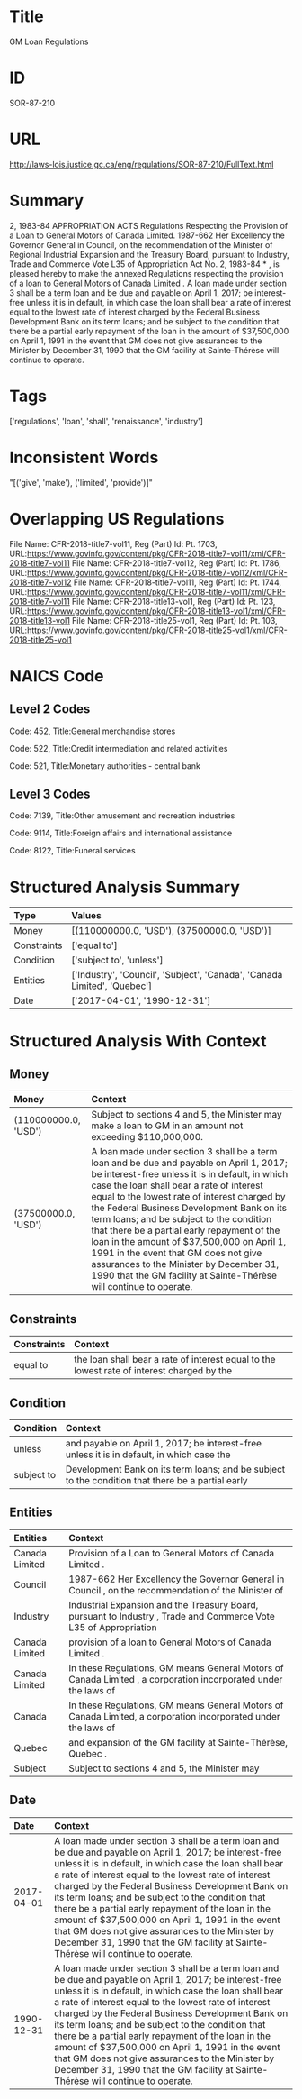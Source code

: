# Title
GM Loan Regulations


# ID
SOR-87-210

# URL
http://laws-lois.justice.gc.ca/eng/regulations/SOR-87-210/FullText.html


# Summary
2, 1983-84 APPROPRIATION ACTS Regulations Respecting the Provision of a Loan to General Motors of Canada Limited.
1987-662 Her Excellency the Governor General in Council, on the recommendation of the Minister of Regional Industrial Expansion and the Treasury Board, pursuant to Industry, Trade and Commerce Vote L35 of  Appropriation Act No. 2, 1983-84 * , is pleased hereby to make the annexed  Regulations respecting the provision of a loan to General Motors of Canada Limited .
A loan made under section 3 shall be a term loan and be due and payable on April 1, 2017; be interest-free unless it is in default, in which case the loan shall bear a rate of interest equal to the lowest rate of interest charged by the Federal Business Development Bank on its term loans; and be subject to the condition that there be a partial early repayment of the loan in the amount of $37,500,000 on April 1, 1991 in the event that GM does not give assurances to the Minister by December 31, 1990 that the GM facility at Sainte-Thérèse will continue to operate.


# Tags
['regulations', 'loan', 'shall', 'renaissance', 'industry']


# Inconsistent Words
"[('give', 'make'), ('limited', 'provide')]"


# Overlapping US Regulations
File Name: CFR-2018-title7-vol11, Reg (Part) Id: Pt. 1703, URL:https://www.govinfo.gov/content/pkg/CFR-2018-title7-vol11/xml/CFR-2018-title7-vol11
File Name: CFR-2018-title7-vol12, Reg (Part) Id: Pt. 1786, URL:https://www.govinfo.gov/content/pkg/CFR-2018-title7-vol12/xml/CFR-2018-title7-vol12
File Name: CFR-2018-title7-vol11, Reg (Part) Id: Pt. 1744, URL:https://www.govinfo.gov/content/pkg/CFR-2018-title7-vol11/xml/CFR-2018-title7-vol11
File Name: CFR-2018-title13-vol1, Reg (Part) Id: Pt. 123, URL:https://www.govinfo.gov/content/pkg/CFR-2018-title13-vol1/xml/CFR-2018-title13-vol1
File Name: CFR-2018-title25-vol1, Reg (Part) Id: Pt. 103, URL:https://www.govinfo.gov/content/pkg/CFR-2018-title25-vol1/xml/CFR-2018-title25-vol1



# NAICS Code
## Level 2 Codes
Code: 452, Title:General merchandise stores

Code: 522, Title:Credit intermediation and related activities

Code: 521, Title:Monetary authorities - central bank




## Level 3 Codes
Code: 7139, Title:Other amusement and recreation industries

Code: 9114, Title:Foreign affairs and international assistance

Code: 8122, Title:Funeral services







# Structured Analysis Summary
| Type        | Values                                                                   |
|:------------|:-------------------------------------------------------------------------|
| Money       | [(110000000.0, 'USD'), (37500000.0, 'USD')]                              |
| Constraints | ['equal to']                                                             |
| Condition   | ['subject to', 'unless']                                                 |
| Entities    | ['Industry', 'Council', 'Subject', 'Canada', 'Canada Limited', 'Quebec'] |
| Date        | ['2017-04-01', '1990-12-31']                                             |


# Structured Analysis With Context
 


## Money
| Money                | Context                                                                                                                                                                                                                                                                                                                                                                                                                                                                                                                                                                                 |
|:---------------------|:----------------------------------------------------------------------------------------------------------------------------------------------------------------------------------------------------------------------------------------------------------------------------------------------------------------------------------------------------------------------------------------------------------------------------------------------------------------------------------------------------------------------------------------------------------------------------------------|
| (110000000.0, 'USD') | Subject to sections 4 and 5, the Minister may make a loan to GM in an amount not exceeding $110,000,000.                                                                                                                                                                                                                                                                                                                                                                                                                                                                                |
| (37500000.0, 'USD')  | A loan made under section 3 shall be a term loan and be due and payable on April 1, 2017; be interest-free unless it is in default, in which case the loan shall bear a rate of interest equal to the lowest rate of interest charged by the Federal Business Development Bank on its term loans; and be subject to the condition that there be a partial early repayment of the loan in the amount of $37,500,000 on April 1, 1991 in the event that GM does not give assurances to the Minister by December 31, 1990 that the GM facility at Sainte-Thérèse will continue to operate. |


## Constraints
| Constraints   | Context                                                                                    |
|:--------------|:-------------------------------------------------------------------------------------------|
| equal to      | the loan shall bear a rate of interest equal to the lowest rate of interest charged by the |


## Condition
| Condition   | Context                                                                                           |
|:------------|:--------------------------------------------------------------------------------------------------|
| unless      | and payable on April 1, 2017; be interest-free unless it is in default, in which case the         |
| subject to  | Development Bank on its term loans; and be subject to the condition that there be a partial early |


## Entities
| Entities       | Context                                                                                                          |
|:---------------|:-----------------------------------------------------------------------------------------------------------------|
| Canada Limited | Provision of a Loan to General Motors of Canada Limited .                                                        |
| Council        | 1987-662 Her Excellency the Governor General in  Council , on the recommendation of the Minister of              |
| Industry       | Industrial Expansion and the Treasury Board, pursuant to Industry , Trade and Commerce Vote L35 of Appropriation |
| Canada Limited | provision of a loan to General Motors of Canada Limited  .                                                       |
| Canada Limited | In these Regulations, GM  means General Motors of  Canada Limited , a corporation incorporated under the laws of |
| Canada         | In these Regulations, GM  means General Motors of  Canada  Limited, a corporation incorporated under the laws of |
| Quebec         | and expansion of the GM facility at Sainte-Thérèse, Quebec .                                                     |
| Subject        | Subject to sections 4 and 5, the Minister may                                                                    |


## Date
| Date       | Context                                                                                                                                                                                                                                                                                                                                                                                                                                                                                                                                                                                 |
|:-----------|:----------------------------------------------------------------------------------------------------------------------------------------------------------------------------------------------------------------------------------------------------------------------------------------------------------------------------------------------------------------------------------------------------------------------------------------------------------------------------------------------------------------------------------------------------------------------------------------|
| 2017-04-01 | A loan made under section 3 shall be a term loan and be due and payable on April 1, 2017; be interest-free unless it is in default, in which case the loan shall bear a rate of interest equal to the lowest rate of interest charged by the Federal Business Development Bank on its term loans; and be subject to the condition that there be a partial early repayment of the loan in the amount of $37,500,000 on April 1, 1991 in the event that GM does not give assurances to the Minister by December 31, 1990 that the GM facility at Sainte-Thérèse will continue to operate. |
| 1990-12-31 | A loan made under section 3 shall be a term loan and be due and payable on April 1, 2017; be interest-free unless it is in default, in which case the loan shall bear a rate of interest equal to the lowest rate of interest charged by the Federal Business Development Bank on its term loans; and be subject to the condition that there be a partial early repayment of the loan in the amount of $37,500,000 on April 1, 1991 in the event that GM does not give assurances to the Minister by December 31, 1990 that the GM facility at Sainte-Thérèse will continue to operate. |


